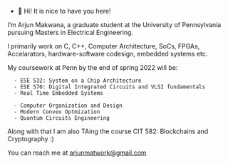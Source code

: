 - 👋 Hi! It is nice to have you here!

I’m Arjun Makwana, a graduate student at the University of Pennsylvania pursuing Masters in Electrical Engineering.

I primarily work on C, C++, Computer Architecture, SoCs, FPGAs, Accelarators, hardware-software codesign, embedded systems etc.

My coursework at Penn by the end of spring 2022 will be:

      - ESE 532: System on a Chip Architecture
      - ESE 570: Digital Integrated Circuits and VLSI fundamentals
      - Real Time Embedded Systems
      
      - Computer Organization and Design
      - Modern Convex Optmization
      - Quantum Circuits Engineering
      
Along with that I am also TAing the course CIT 582: Blockchains and Cryptography :)

You can reach me at arjunmatwork@gmail.com

